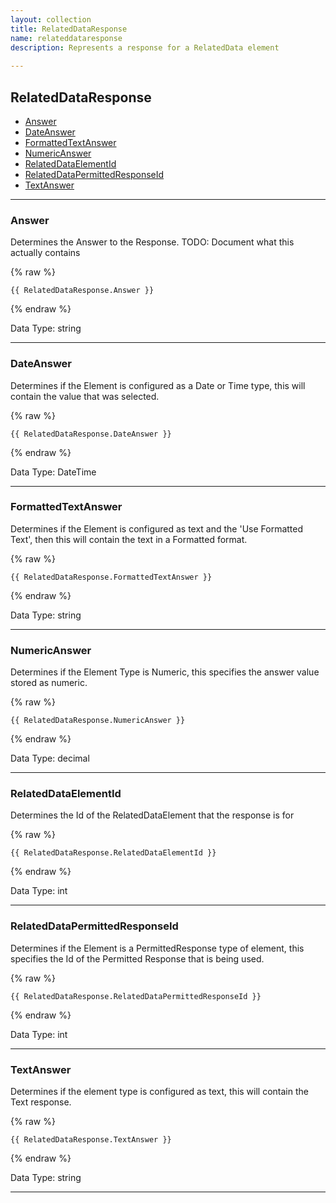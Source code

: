 ```yaml
---
layout: collection
title: RelatedDataResponse
name: relateddataresponse
description: Represents a response for a RelatedData element
 
---
```


## RelatedDataResponse

* [Answer](#answer)
* [DateAnswer](#dateanswer)
* [FormattedTextAnswer](#formattedtextanswer)
* [NumericAnswer](#numericanswer)
* [RelatedDataElementId](#relateddataelementid)
* [RelatedDataPermittedResponseId](#relateddatapermittedresponseid)
* [TextAnswer](#textanswer)

---

<a name="answer"></a>
### Answer
Determines the Answer to the Response. TODO: Document what this actually contains

{% raw %}
```liquid
{{ RelatedDataResponse.Answer }}

```
{% endraw %}

Data Type: string

---

<a name="dateanswer"></a>
### DateAnswer
Determines if the Element is configured as a Date or Time type, this will contain the value that was selected.

{% raw %}
```liquid
{{ RelatedDataResponse.DateAnswer }}

```
{% endraw %}

Data Type: DateTime

---

<a name="formattedtextanswer"></a>
### FormattedTextAnswer
Determines if the Element is configured as text and the 'Use Formatted Text', then this will contain the text in a Formatted format.

{% raw %}
```liquid
{{ RelatedDataResponse.FormattedTextAnswer }}

```
{% endraw %}

Data Type: string

---

<a name="numericanswer"></a>
### NumericAnswer
Determines if the Element Type is Numeric, this specifies the answer value stored as numeric.

{% raw %}
```liquid
{{ RelatedDataResponse.NumericAnswer }}

```
{% endraw %}

Data Type: decimal

---

<a name="relateddataelementid"></a>
### RelatedDataElementId
Determines the Id of the RelatedDataElement that the response is for

{% raw %}
```liquid
{{ RelatedDataResponse.RelatedDataElementId }}

```
{% endraw %}

Data Type: int

---

<a name="relateddatapermittedresponseid"></a>
### RelatedDataPermittedResponseId
Determines if the Element is a PermittedResponse type of element, this specifies the Id of the Permitted Response that is being used.

{% raw %}
```liquid
{{ RelatedDataResponse.RelatedDataPermittedResponseId }}

```
{% endraw %}

Data Type: int

---

<a name="textanswer"></a>
### TextAnswer
Determines if the element type is configured as text, this will contain the Text response.

{% raw %}
```liquid
{{ RelatedDataResponse.TextAnswer }}

```
{% endraw %}

Data Type: string

---